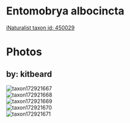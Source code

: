 
Entomobrya albocincta
=====================
  
[iNaturalist taxon id: 450029](https://www.inaturalist.org/taxa/450029)
# Photos

## by: kitbeard
  
![taxon172921667](https://inaturalist-open-data.s3.amazonaws.com/photos/185340030/medium.jpeg)  
![taxon172921668](https://inaturalist-open-data.s3.amazonaws.com/photos/185340039/medium.jpeg)  
![taxon172921669](https://inaturalist-open-data.s3.amazonaws.com/photos/185340026/medium.jpeg)  
![taxon172921670](https://inaturalist-open-data.s3.amazonaws.com/photos/185340041/medium.jpeg)  
![taxon172921671](https://inaturalist-open-data.s3.amazonaws.com/photos/185340022/medium.jpeg)